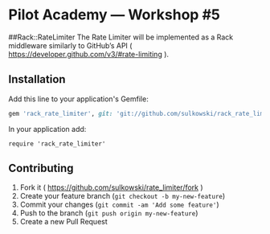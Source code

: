 Pilot Academy — Workshop #5
================

##Rack::RateLimiter
The Rate Limiter will be implemented as a Rack middleware similarly to GitHub’s API ( https://developer.github.com/v3/#rate-limiting ).

## Installation

Add this line to your application's Gemfile:

```ruby
gem 'rack_rate_limiter', git: 'git://github.com/sulkowski/rack_rate_limiter.git'
```

In your application add:
```
require 'rack_rate_limiter'
```

## Contributing

1. Fork it ( https://github.com/sulkowski/rate_limiter/fork )
2. Create your feature branch (`git checkout -b my-new-feature`)
3. Commit your changes (`git commit -am 'Add some feature'`)
4. Push to the branch (`git push origin my-new-feature`)
5. Create a new Pull Request
